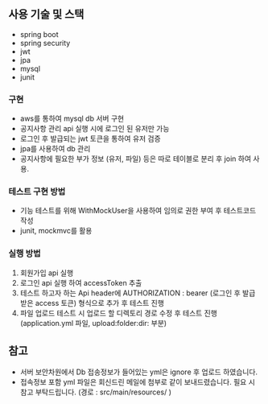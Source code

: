 ## 사용 기술 및 스택
- spring boot
- spring security
- jwt
- jpa
- mysql
- junit

### 구현
- aws를 통하여 mysql db 서버 구현
- 공지사항 관리 api 실행 시에 로그인 된 유저만 가능
- 로그인 후 발급되는 jwt 토큰을 통하여 유저 검증
- jpa를 사용하여 db 관리
- 공지사항에 필요한 부가 정보 (유저, 파일) 등은 따로 테이블로 분리 후 join 하여 사용.

### 테스트 구현 방법
- 기능 테스트를 위해 WithMockUser을 사용하여 임의로 권한 부여 후 테스트코드 작성
- junit, mockmvc를 활용

### 실행 방법
1. 회원가입 api 실행
2. 로그인 api 실행 하여 accessToken 추출
3. 테스트 하고자 하는 Api header에 AUTHORIZATION : bearer (로그인 후 발급 받은 access 토큰) 형식으로 추가 후 테스트 진행
4. 파일 업로드 테스트 시 업로드 할 디렉토리 경로 수정 후 테스트 진행
   (application.yml 파일,  upload:folder:dir: 부분)

## 참고
- 서버 보안차원에서 Db 접송정보가 들어있는 yml은 ignore 후 업로드 하였습니다.
- 접속정보 포함 yml 파일은 회신드린 메일에 첨부로 같이 보내드렸습니다. 필요 시 참고 부탁드립니다. (경로 : src/main/resources/ )

